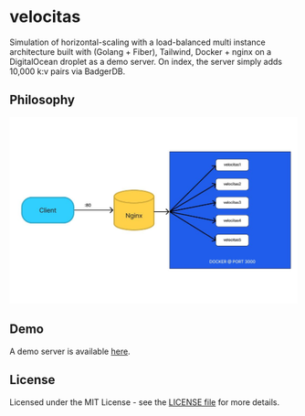 # velocitas

Simulation of horizontal-scaling with a load-balanced multi instance architecture built with (Golang + Fiber), Tailwind, Docker + nginx on a DigitalOcean droplet as a demo server. On index, the server simply adds 10,000 k:v pairs via BadgerDB.

## Philosophy

![diagram](https://github.com/k9mil/velocitas/blob/master/demo/demo_scaling.jpg?raw=true)

## Demo

A demo server is available [here](http://46.101.62.143/).

## License

Licensed under the MIT License - see the [LICENSE file](https://github.com/flash-shell/flash/blob/master/LICENSE) for more details.